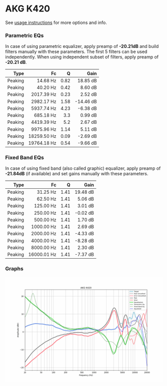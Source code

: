 # AKG K420
See [usage instructions](https://github.com/jaakkopasanen/AutoEq#usage) for more options and info.

### Parametric EQs
In case of using parametric equalizer, apply preamp of **-20.21dB** and build filters manually
with these parameters. The first 5 filters can be used independently.
When using independent subset of filters, apply preamp of **-20.21 dB**.

| Type    | Fc          |    Q | Gain      |
|--------:|------------:|-----:|----------:|
| Peaking | 14.68 Hz    | 0.82 | 18.85 dB  |
| Peaking | 40.20 Hz    | 0.42 | 8.60 dB   |
| Peaking | 2017.39 Hz  | 0.23 | 2.52 dB   |
| Peaking | 2982.17 Hz  | 1.58 | -14.46 dB |
| Peaking | 5937.74 Hz  | 4.23 | -6.38 dB  |
| Peaking | 685.18 Hz   | 3.3  | 0.99 dB   |
| Peaking | 4419.39 Hz  | 5.2  | 2.67 dB   |
| Peaking | 9975.96 Hz  | 1.14 | 5.11 dB   |
| Peaking | 18259.50 Hz | 0.09 | -2.69 dB  |
| Peaking | 19764.18 Hz | 0.54 | -9.66 dB  |

### Fixed Band EQs
In case of using fixed band (also called graphic) equalizer, apply preamp of **-21.84dB**
(if available) and set gains manually with these parameters.

| Type    | Fc          |    Q | Gain     |
|--------:|------------:|-----:|---------:|
| Peaking | 31.25 Hz    | 1.41 | 19.48 dB |
| Peaking | 62.50 Hz    | 1.41 | 5.06 dB  |
| Peaking | 125.00 Hz   | 1.41 | 3.01 dB  |
| Peaking | 250.00 Hz   | 1.41 | -0.02 dB |
| Peaking | 500.00 Hz   | 1.41 | 1.70 dB  |
| Peaking | 1000.00 Hz  | 1.41 | 2.69 dB  |
| Peaking | 2000.00 Hz  | 1.41 | -4.33 dB |
| Peaking | 4000.00 Hz  | 1.41 | -8.28 dB |
| Peaking | 8000.00 Hz  | 1.41 | 2.30 dB  |
| Peaking | 16000.01 Hz | 1.41 | -7.37 dB |

### Graphs
![](./AKG%20K420.png)